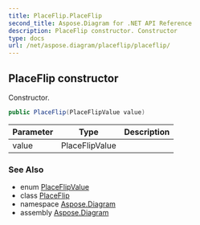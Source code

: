 ```yaml
---
title: PlaceFlip.PlaceFlip
second_title: Aspose.Diagram for .NET API Reference
description: PlaceFlip constructor. Constructor
type: docs
url: /net/aspose.diagram/placeflip/placeflip/
---
```

## PlaceFlip constructor

Constructor.

```csharp
public PlaceFlip(PlaceFlipValue value)
```

| Parameter | Type | Description |
| --- | --- | --- |
| value | PlaceFlipValue |  |

### See Also

* enum [PlaceFlipValue](../../placeflipvalue/)
* class [PlaceFlip](../)
* namespace [Aspose.Diagram](../../placeflip/)
* assembly [Aspose.Diagram](../../../)


